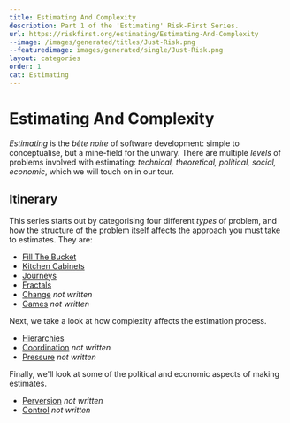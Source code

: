 ```yaml
---
title: Estimating And Complexity
description: Part 1 of the 'Estimating' Risk-First Series.
url: https://riskfirst.org/estimating/Estimating-And-Complexity
--image: /images/generated/titles/Just-Risk.png
--featuredimage: images/generated/single/Just-Risk.png
layout: categories
order: 1
cat: Estimating
---
```


# Estimating And Complexity

_Estimating_ is the _bête noire_ of software development: simple to conceptualise, but a mine-field for the unwary.  There are multiple _levels_ of problems involved with estimating: _technical, theoretical, political, social, economic_, which we will touch on in our tour.

## Itinerary

This series starts out by categorising four different _types_ of problem, and how the structure of the problem itself affects the approach you must take to estimates.  They are:

 - [Fill The Bucket](estimating/Fill-The-Bucket.md)
 - [Kitchen Cabinets](estimating/Kitchen-Cabinet.md)
 - [Journeys](estimating/Journeys.md)
 - [Fractals](estimating/Fractals.md)
 - [Change](estimating/Change.md)  _not written_
 - [Games](estimating/Games.md)  _not written_

Next, we take a look at how complexity affects the estimation process.

 - [Hierarchies](estimating/Hierarchies.md)
 - [Coordination](estimating/Coordination.md)  _not written_
 - [Pressure](estimating/Pressure.md) _not written_
 
Finally, we'll look at some of the political and economic aspects of making estimates.
 
 - [Perversion](estimating/Perversion.md) _not written_
 - [Control](estimating/Control.md) _not written_
 

 